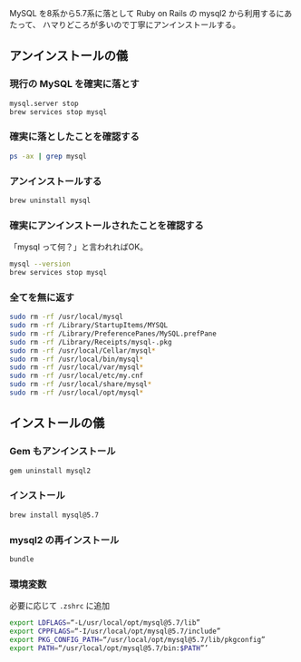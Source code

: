 MySQL を8系から5.7系に落として Ruby on Rails の mysql2 から利用するにあたって、
ハマりどころが多いので丁寧にアンインストールする。

## アンインストールの儀

### 現行の MySQL を確実に落とす

```zsh
mysql.server stop
brew services stop mysql
```

### 確実に落としたことを確認する

```zsh
ps -ax | grep mysql
```

### アンインストールする

```zsh
brew uninstall mysql
```

### 確実にアンインストールされたことを確認する

「mysql って何？」と言われればOK。

```zsh
mysql --version
brew services stop mysql
```

### 全てを無に返す

```zsh
sudo rm -rf /usr/local/mysql
sudo rm -rf /Library/StartupItems/MYSQL
sudo rm -rf /Library/PreferencePanes/MySQL.prefPane
sudo rm -rf /Library/Receipts/mysql-.pkg
sudo rm -rf /usr/local/Cellar/mysql*
sudo rm -rf /usr/local/bin/mysql*
sudo rm -rf /usr/local/var/mysql*
sudo rm -rf /usr/local/etc/my.cnf
sudo rm -rf /usr/local/share/mysql*
sudo rm -rf /usr/local/opt/mysql*
```

## インストールの儀

### Gem もアンインストール

```zsh
gem uninstall mysql2
```

### インストール

```zsh
brew install mysql@5.7
```

### mysql2 の再インストール

```zsh
bundle
```

### 環境変数

必要に応じて `.zshrc` に追加

```zsh
export LDFLAGS=“-L/usr/local/opt/mysql@5.7/lib”
export CPPFLAGS=“-I/usr/local/opt/mysql@5.7/include”
export PKG_CONFIG_PATH=“/usr/local/opt/mysql@5.7/lib/pkgconfig”
export PATH=“/usr/local/opt/mysql@5.7/bin:$PATH”’
```
